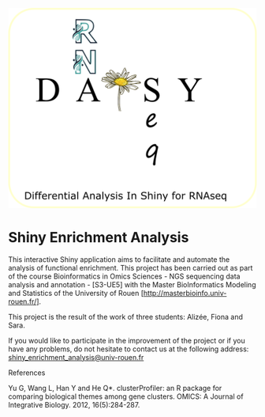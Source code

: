 ![This is an image](www/title.png)

# Shiny Enrichment Analysis

This interactive Shiny application aims to facilitate and automate the analysis of functional enrichment. This project has been carried out as part of the course Bioinformatics in Omics Sciences - NGS sequencing data analysis and annotation - [S3-UE5] with the Master BioInformatics Modeling and Statistics of the University of Rouen [http://masterbioinfo.univ-rouen.fr/].

This project is the result of the work of three students: Alizée, Fiona and Sara.

If you would like to participate in the improvement of the project or if you have any problems, do not hesitate to contact us at the following address: shiny_enrichment_analysis@univ-rouen.fr


References 

Yu G, Wang L, Han Y and He Q*. clusterProfiler: an R package for comparing biological themes among gene clusters. OMICS: A Journal of Integrative Biology. 2012, 16(5):284-287.
